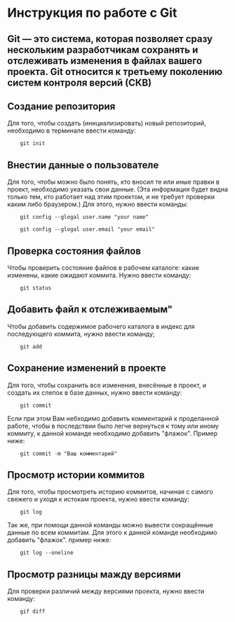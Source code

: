 # Инструкция по работе с Git
## Git — это система, которая позволяет сразу нескольким разработчикам сохранять и отслеживать изменения в файлах вашего проекта. Git относится к третьему поколению систем контроля версий (СКВ)

## **Создание репозитория**

Для того, чтобы создать (инициализировать) новый репозиторий, необходимо в терминале ввести команду:

        git init
## **Внестии данные о пользователе**

Для того, чтобы можно было понять, кто вносил те или иные правки в проект, необходимо указать свои данные. (Эта информация будет видна только тем, кто работает над этим проектом, и не требует проверки каким либо браузером.) Для этого, нужно ввести команды:

        git config --glogal user.name "your name"

        git config --glogal user.email "your email"

## **Проверка состояния файлов**

Чтобы проверить состояние файлов в рабочем каталоге: какие изменены, какие ожидают коммита. Нужно ввести команду:

        git status

## **Добавить файл к отслеживаемым**"

Чтобы добавить содержимое рабочего каталога в индекс для последующего коммита, нужно ввести команду;

        git add

## **Сохранение изменений в проекте**

Для того, чтобы сохранить все изменения, внесённые в проект, и создать их слепок в базе данных, нужно ввести команду:

        git commit

Если при этом Вам небходимо добавить комментарий к проделанной работе, чтобы в последствии было легче вернуться к тому или иному коммиту, к данной команде необходимо добавить "флажок". Пример ниже:

        git commit -m "Ваш комментарий"

 ## **Просмотр истории коммитов**

Для того, чтобы просмотреть историю коммитов, начиная с самого свежего и уходя к истокам проекта, нужно ввести команду:

        git log

Так же, при помощи данной команды можно вывести сокращённые данные по всем коммитам. Для этого к данной команде необходимо добавить "флажок". пример ниже:

        git log --oneline

## **Просмотр разницы мажду версиями**

Для проверки различий между версиями проекта, нужно ввести команду:

        gif diff